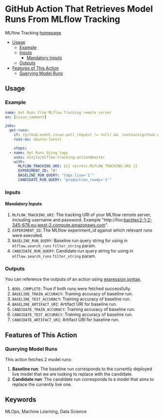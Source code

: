 # GitHub Action That Retrieves Model Runs From MLflow Tracking

MLflow Tracking [homepage](https://www.mlflow.org/docs/latest/tracking.html/)

<!-- TOC depthFrom:1 depthTo:6 withLinks:1 updateOnSave:1 orderedList:0 -->

- [Usage](#usage)
  - [Example](#example)
  - [Inputs](#inputs)
    - [Mandatory Inputs](#mandatory-inputs)
  - [Outputs](#outputs)
- [Features of This Action](#features-of-this-action)
  - [Querying Model Runs](#querying-model-runs)

<!-- /TOC -->

## Usage

### Example

```yaml
name: Get Runs From MLflow Tracking remote server
on: [issue_comment]

jobs:
  get-runs:
    if: (github.event.issue.pull_request != null) &&  contains(github.event.comment.body, '/get-runs')
    runs-on: ubuntu-latest

    steps:
  - name: Get Runs Using tags
    uses: alejio/mlflow-tracking-action@master
    with:
      MLFLOW_TRACKING_URI: ${{ secrets.MLFLOW_TRACKING_URI }}
      EXPERIMENT_ID: "0"
      BASELINE_RUN_QUERY: "tags.live='1'"
      CANDIDATE_RUN_QUERY: "production_ready='1'"
```

### Inputs

#### Mandatory Inputs

  1. `MLFLOW_TRACKING_URI`: The tracking URI of your MLflow remote server, including username and password. Example "http://foo:bar@ec2-1-2-345-678.eu-west-2.compute.amazonaws.com".
  2. `EXPERIMENT_ID`:  The MLflow experiment_id against which relevant runs were executed.
  3. `BASELINE_RUN_QUERY`: Baseline run query string for using in `mlflow.search_runs` `filter_string` param.
  4. `CANDIDATE_RUN_QUERY`: Candidate run query string for using in `mlflow.search_runs` `filter_string` param.

### Outputs

You can reference the outputs of an action using [expression syntax](https://help.github.com/en/articles/contexts-and-expression-syntax-for-github-actions).

1. `BOOL_COMPLETE`: True if both runs were fetched successfully.
2. `BASELINE_TRAIN_ACCURACY`: Training accuracy of baseline run.
3. `BASELINE_TEST_ACCURACY`: Training accuracy of baseline run.
4. `BASELINE_ARTIFACT_URI`: Artifact URI for baseline run.
5. `CANDIDATE_TRAIN_ACCURACY`: Training accuracy of baseline run.
6. `CANDIDATE_TEST_ACCURACY`: Training accuracy of baseline run.
7. `CANDIDATE_ARTIFACT_URI`: Artifact URI for baseline run.

## Features of This Action

### Querying Model Runs

This action fetches 2 model runs:

1. **Baseline run**: The baseline run corresponds to the currently deployed live model that we are looking to replace with the candidate.
2. **Candidate run**: The candidate run corresponds to a model that aims to replace the currently live one.

## Keywords

 MLOps, Machine Learning, Data Science
